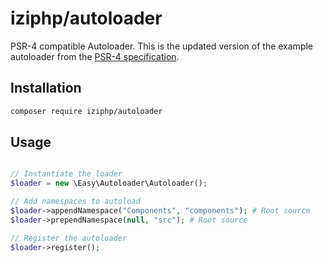 # iziphp/autoloader

PSR-4 compatible Autoloader. This is the updated version of the example
autoloader from the [PSR-4 specification](https://www.php-fig.org/psr/psr-4/).

## Installation

```bash
composer require iziphp/autoloader
```

## Usage

```php

// Instantiate the loader
$loader = new \Easy\Autoloader\Autoloader();

// Add namespaces to autoload
$loader->appendNamespace("Components", "components"); # Root source
$loader->prependNamespace(null, "src"); # Root source

// Register the autoloader
$loader->register();

```
